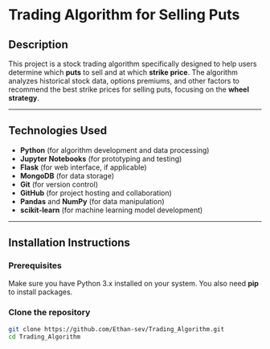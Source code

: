 # Trading Algorithm for Selling Puts

## Description

This project is a stock trading algorithm specifically designed to help users determine which **puts** to sell and at which **strike price**. The algorithm analyzes historical stock data, options premiums, and other factors to recommend the best strike prices for selling puts, focusing on the **wheel strategy**.

---

## Technologies Used

- **Python** (for algorithm development and data processing)
- **Jupyter Notebooks** (for prototyping and testing)
- **Flask** (for web interface, if applicable)
- **MongoDB** (for data storage)
- **Git** (for version control)
- **GitHub** (for project hosting and collaboration)
- **Pandas** and **NumPy** (for data manipulation)
- **scikit-learn** (for machine learning model development)

---

## Installation Instructions

### Prerequisites

Make sure you have Python 3.x installed on your system. You also need **pip** to install packages.

### Clone the repository

```bash
git clone https://github.com/Ethan-sev/Trading_Algorithm.git
cd Trading_Algorithm
